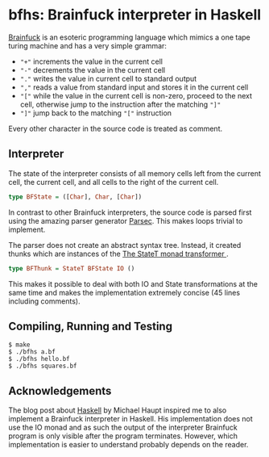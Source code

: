 bfhs: Brainfuck interpreter in Haskell
======================================

[Brainfuck](http://en.wikipedia.org/wiki/Brainfuck) is an esoteric programming
language which mimics a one tape turing machine and has a very simple grammar:

 - `"+"`  increments the value in the current cell
 - `"-"`  decrements the value in the current cell
 - `"."`  writes the value in current cell to standard output
 - `","`  reads a value from standard input and stores it in the current cell
 - `"["`  while the value in the current cell is non-zero, proceed to the next
        cell, otherwise jump to the instruction after the matching `"]"`
 - `"]"`  jump back to the matching `"["` instruction

Every other character in the source code is treated as comment.

Interpreter
-----------

The state of the interpreter consists of all memory cells left from the current
cell, the current cell, and all cells to the right of the current cell.

```haskell
type BFState = ([Char], Char, [Char])
```

In contrast to other Brainfuck interpreters, the source code is parsed first
using the amazing parser generator [Parsec](http://legacy.cs.uu.nl/daan/parsec.html).
This makes loops trivial to implement.

The parser does not create an abstract syntax tree. Instead, it created thunks
which are instances of the [The StateT monad transformer ](http://hackage.haskell.org/package/transformers-0.3.0.0/docs/Control-Monad-Trans-State-Lazy.html#g:2).

```haskell
type BFThunk = StateT BFState IO ()
```

This makes it possible to deal with both IO and State transformations at the
same time and makes the implementation extremely concise (45 lines including
comments).

Compiling, Running and Testing
------------------------------

    $ make
    $ ./bfhs a.bf
    $ ./bfhs hello.bf
    $ ./bfhs squares.bf

Acknowledgements
----------------

The blog post about [Haskell](http://haupz.blogspot.com/2012/10/haskell.html)
by Michael Haupt inspired me to also implement a Brainfuck interpreter in Haskell.
His implementation does not use the IO monad and as such the output of the
interpreter Brainfuck program is only visible after the program terminates.
However, which implementation is easier to understand probably depends on the
reader.
